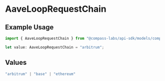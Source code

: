 # AaveLoopRequestChain

## Example Usage

```typescript
import { AaveLoopRequestChain } from "@compass-labs/api-sdk/models/components";

let value: AaveLoopRequestChain = "arbitrum";
```

## Values

```typescript
"arbitrum" | "base" | "ethereum"
```